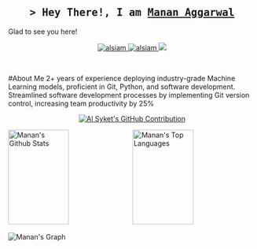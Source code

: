 
<h2 align="center">
        <samp>&gt; Hey There!, I am
                <b><a target="_blank" href="https://mananagg.me">Manan Aggarwal</a></b>
        </samp>
</h2>
Glad to see you here! 
<!--[visitors](https://visitor-badge.glitch.me/badge?page_id=page.id)-->


<p align="center">
 <a href="https://mananagg.me" target="blank">
  <img src="https://img.shields.io/badge/Website-DC143C?style=for-the-badge&logo=medium&logoColor=white" alt="alsiam" />
 </a>
 <a href="https://www.linkedin.com/in/manan-agg" target="_blank">
  <img src="https://img.shields.io/badge/LinkedIn-0077B5?style=for-the-badge&logo=linkedin&logoColor=white" alt="alsiam"/>
 </a>
 <!-- <a href="https://dev.to/alsiam" target="_blank">
  <img src="https://img.shields.io/badge/dev.to-0A0A0A?style=for-the-badge&logo=dev.to&logoColor=white" alt="alsiam" />
 </a> -->
 <a href="https://twitter.com/Manan_Agg457" target="_blank">
  <img src="https://img.shields.io/badge/Twitter-1DA1F2?style=for-the-badge&logo=twitter&logoColor=white" />
 </a>
</p>
<br />

#About Me
2+ years of experience deploying industry-grade Machine Learning models, proficient in Git, Python, and software development. Streamlined software development processes by implementing Git version control, increasing team productivity by 25%


<!--img height="180em" src="https://github-readme-stats.vercel.app/api?username=MajorMask&show_icons=true&hide_border=true&&count_private=true&include_all_commits=true" /-->

<p align="center">
  <a href="https://github.com/MajorMask">
    <img src="https://github-profile-summary-cards.vercel.app/api/cards/profile-details?username=MajorMask&theme=radical" alt="Al Syket's GitHub Contribution"/>
  </a>
</p>

<a> 
    <a href="https://github.com/MajorMask"><img alt="Manan's Github Stats" src="https://denvercoder1-github-readme-stats.vercel.app/api?username=MajorMask&show_icons=true&count_private=true&theme=react&border_color=7F3FBF&bg_color=0D1117&title_color=F85D7F&icon_color=F8D866" height="192px" width="49.5%"/></a>
  <a href="https://github.com/MajorMask"><img alt="Manan's Top Languages" src="https://denvercoder1-github-readme-stats.vercel.app/api/top-langs/?username=MajorMask&langs_count=8&layout=compact&theme=react&border_color=7F3FBF&bg_color=0D1117&title_color=F85D7F&icon_color=F8D866" height="192px" width="49.5%"/></a>
  <br/>
</a>


![Manan's Graph](https://github-readme-activity-graph.vercel.app/graph?username=MajorMask&custom_title=%20Manan's%20GitHub%20Activity%20Graph&bg_color=0D1117&color=7F3FBF&line=7F3FBF&point=7F3FBF&area_color=FFFFFF&title_color=FFFFFF&area=true)
<!--START_SECTION:waka-->
<!--END_SECTION:waka-->
